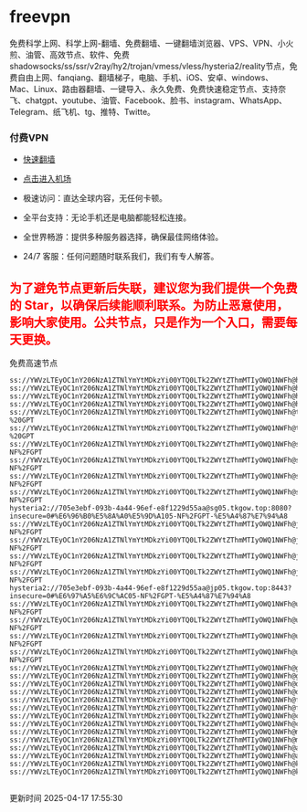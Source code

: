 # freevpn

免费科学上网、科学上网-翻墙、免费翻墙、一键翻墙浏览器、VPS、VPN、小火煎、油管、高效节点、软件、免费shadowsocks/ss/ssr/v2ray/hy2/trojan/vmess/vless/hysteria2/reality节点，免费自由上网、fanqiang、翻墙梯子，电脑、手机、iOS、安卓、windows、Mac、Linux、路由器翻墙、一键导入、永久免费、免费快速稳定节点、支持奈飞、chatgpt、youtube、油管、Facebook、脸书、instagram、WhatsApp、Telegram、纸飞机、tg、推特、Twitte。

### 付费VPN
* [快速翻墙](https://xgogo.sbs/#/register?code=wxADDy87) 

* [点击进入机场](https://xgogo.sbs/#/register?code=wxADDy87) 

* 极速访问：直达全球内容，无任何卡顿。

* 全平台支持：无论手机还是电脑都能轻松连接。

* 全世界畅游：提供多种服务器选择，确保最佳网络体验。

* 24/7 客服：任何问题随时联系我们，我们有专人解答。

## <font color="red">为了避免节点更新后失联，建议您为我们提供一个免费的 Star，以确保后续能顺利联系。为防止恶意使用，影响大家使用。公共节点，只是作为一个入口，需要每天更换。</font>

免费高速节点

```ss://YWVzLTEyOC1nY206NzA1ZTNlYmYtMDkzYi00YTQ0LTk2ZWYtZThmMTIyOWQ1NWFh@hk01.jgrtoioceaw.help:50384#%E9%A6%99%E6%B8%AF01
ss://YWVzLTEyOC1nY206NzA1ZTNlYmYtMDkzYi00YTQ0LTk2ZWYtZThmMTIyOWQ1NWFh@hk02.jigreliewolf.click:17889#%E9%A6%99%E6%B8%AF02
ss://YWVzLTEyOC1nY206NzA1ZTNlYmYtMDkzYi00YTQ0LTk2ZWYtZThmMTIyOWQ1NWFh@hk03.jigreliewolf.click:10838#%E9%A6%99%E6%B8%AF03
ss://YWVzLTEyOC1nY206NzA1ZTNlYmYtMDkzYi00YTQ0LTk2ZWYtZThmMTIyOWQ1NWFh@hk04.jgrtoioceaw.help:29956#%E9%A6%99%E6%B8%AF04
ss://YWVzLTEyOC1nY206NzA1ZTNlYmYtMDkzYi00YTQ0LTk2ZWYtZThmMTIyOWQ1NWFh@hk05.ijgelrkasd.click:41284#%E9%A6%99%E6%B8%AF05
ss://YWVzLTEyOC1nY206NzA1ZTNlYmYtMDkzYi00YTQ0LTk2ZWYtZThmMTIyOWQ1NWFh@tw01.jigreliewolf.click:30995#%E5%8F%B0%E6%B9%BE01%20-%20GPT
ss://YWVzLTEyOC1nY206NzA1ZTNlYmYtMDkzYi00YTQ0LTk2ZWYtZThmMTIyOWQ1NWFh@tw02.ijgelrkasd.click:22610#%E5%8F%B0%E6%B9%BE02%20-%20GPT
ss://YWVzLTEyOC1nY206NzA1ZTNlYmYtMDkzYi00YTQ0LTk2ZWYtZThmMTIyOWQ1NWFh@sg01.jgrtoioceaw.help:55559#%E6%96%B0%E5%8A%A0%E5%9D%A101%20-NF%2FGPT
ss://YWVzLTEyOC1nY206NzA1ZTNlYmYtMDkzYi00YTQ0LTk2ZWYtZThmMTIyOWQ1NWFh@sg02.jigreliewolf.click:40574#%E6%96%B0%E5%8A%A0%E5%9D%A102%20-NF%2FGPT
ss://YWVzLTEyOC1nY206NzA1ZTNlYmYtMDkzYi00YTQ0LTk2ZWYtZThmMTIyOWQ1NWFh@sg03.ijgelrkasd.click:23716#%E6%96%B0%E5%8A%A0%E5%9D%A103%20-NF%2FGPT
ss://YWVzLTEyOC1nY206NzA1ZTNlYmYtMDkzYi00YTQ0LTk2ZWYtZThmMTIyOWQ1NWFh@sg04.jgrtoioceaw.help:17971#%E6%96%B0%E5%8A%A0%E5%9D%A104%20-NF%2FGPT
hysteria2://705e3ebf-093b-4a44-96ef-e8f1229d55aa@sg05.tkgow.top:8080?insecure=0#%E6%96%B0%E5%8A%A0%E5%9D%A105-NF%2FGPT-%E5%A4%87%E7%94%A8
ss://YWVzLTEyOC1nY206NzA1ZTNlYmYtMDkzYi00YTQ0LTk2ZWYtZThmMTIyOWQ1NWFh@jp01.jgrtoioceaw.help:58645#%E6%97%A5%E6%9C%AC01%20-NF%2FGPT
ss://YWVzLTEyOC1nY206NzA1ZTNlYmYtMDkzYi00YTQ0LTk2ZWYtZThmMTIyOWQ1NWFh@jp02.jgrtoioceaw.help:47462#%E6%97%A5%E6%9C%AC02%20-NF%2FGPT
ss://YWVzLTEyOC1nY206NzA1ZTNlYmYtMDkzYi00YTQ0LTk2ZWYtZThmMTIyOWQ1NWFh@jp03.jigreliewolf.click:33414#%E6%97%A5%E6%9C%AC03%20-NF%2FGPT
ss://YWVzLTEyOC1nY206NzA1ZTNlYmYtMDkzYi00YTQ0LTk2ZWYtZThmMTIyOWQ1NWFh@jp04.ijgelrkasd.click:58223#%E6%97%A5%E6%9C%AC04%20-NF%2FGPT
hysteria2://705e3ebf-093b-4a44-96ef-e8f1229d55aa@jp05.tkgow.top:8443?insecure=0#%E6%97%A5%E6%9C%AC05-NF%2FGPT-%E5%A4%87%E7%94%A8
ss://YWVzLTEyOC1nY206NzA1ZTNlYmYtMDkzYi00YTQ0LTk2ZWYtZThmMTIyOWQ1NWFh@us01.jgrtoioceaw.help:48129#%E7%BE%8E%E5%9B%BD01%20-NF%2FGPT
ss://YWVzLTEyOC1nY206NzA1ZTNlYmYtMDkzYi00YTQ0LTk2ZWYtZThmMTIyOWQ1NWFh@us02.jgrtoioceaw.help:44907#%E7%BE%8E%E5%9B%BD02%20-NF%2FGPT
ss://YWVzLTEyOC1nY206NzA1ZTNlYmYtMDkzYi00YTQ0LTk2ZWYtZThmMTIyOWQ1NWFh@us03.jigreliewolf.click:43330#%E7%BE%8E%E5%9B%BD03%20-NF%2FGPT
ss://YWVzLTEyOC1nY206NzA1ZTNlYmYtMDkzYi00YTQ0LTk2ZWYtZThmMTIyOWQ1NWFh@us04.ijgelrkasd.click:44130#%E7%BE%8E%E5%9B%BD04%20-NF%2FGPT
ss://YWVzLTEyOC1nY206NzA1ZTNlYmYtMDkzYi00YTQ0LTk2ZWYtZThmMTIyOWQ1NWFh@gb01.jgrtoioceaw.help:27765#%E8%8B%B1%E5%9B%BD01
ss://YWVzLTEyOC1nY206NzA1ZTNlYmYtMDkzYi00YTQ0LTk2ZWYtZThmMTIyOWQ1NWFh@gb02.jigreliewolf.click:52762#%E8%8B%B1%E5%9B%BD02
ss://YWVzLTEyOC1nY206NzA1ZTNlYmYtMDkzYi00YTQ0LTk2ZWYtZThmMTIyOWQ1NWFh@de01.jgrtoioceaw.help:20635#%E5%BE%B7%E5%9B%BD01
ss://YWVzLTEyOC1nY206NzA1ZTNlYmYtMDkzYi00YTQ0LTk2ZWYtZThmMTIyOWQ1NWFh@de02.jigreliewolf.click:52770#%E5%BE%B7%E5%9B%BD02
ss://YWVzLTEyOC1nY206NzA1ZTNlYmYtMDkzYi00YTQ0LTk2ZWYtZThmMTIyOWQ1NWFh@fr01.ijgelrkasd.click:32568#%E6%B3%95%E5%9B%BD01
ss://YWVzLTEyOC1nY206NzA1ZTNlYmYtMDkzYi00YTQ0LTk2ZWYtZThmMTIyOWQ1NWFh@fr02.jigreliewolf.click:45265#%E6%B3%95%E5%9B%BD02
ss://YWVzLTEyOC1nY206NzA1ZTNlYmYtMDkzYi00YTQ0LTk2ZWYtZThmMTIyOWQ1NWFh@ca01.jigreliewolf.click:30461#%E5%8A%A0%E6%8B%BF%E5%A4%A701
ss://YWVzLTEyOC1nY206NzA1ZTNlYmYtMDkzYi00YTQ0LTk2ZWYtZThmMTIyOWQ1NWFh@ca02.ijgelrkasd.click:24053#%E5%8A%A0%E6%8B%BF%E5%A4%A702
ss://YWVzLTEyOC1nY206NzA1ZTNlYmYtMDkzYi00YTQ0LTk2ZWYtZThmMTIyOWQ1NWFh@my01.jigreliewolf.click:52408#%E9%A9%AC%E6%9D%A5%E8%A5%BF%E4%BA%9A01
ss://YWVzLTEyOC1nY206NzA1ZTNlYmYtMDkzYi00YTQ0LTk2ZWYtZThmMTIyOWQ1NWFh@my02.ijgelrkasd.click:25519#%E9%A9%AC%E6%9D%A5%E8%A5%BF%E4%BA%9A02
ss://YWVzLTEyOC1nY206NzA1ZTNlYmYtMDkzYi00YTQ0LTk2ZWYtZThmMTIyOWQ1NWFh@au01.jgrtoioceaw.help:13460#%E6%BE%B3%E5%A4%A7%E5%88%A9%E4%BA%9A01
ss://YWVzLTEyOC1nY206NzA1ZTNlYmYtMDkzYi00YTQ0LTk2ZWYtZThmMTIyOWQ1NWFh@au02.ijgelrkasd.click:46073#%E6%BE%B3%E5%A4%A7%E5%88%A9%E4%BA%9A02
ss://YWVzLTEyOC1nY206NzA1ZTNlYmYtMDkzYi00YTQ0LTk2ZWYtZThmMTIyOWQ1NWFh@ko01.jgrtoioceaw.help:46108#%E9%9F%A9%E5%9B%BD01
ss://YWVzLTEyOC1nY206NzA1ZTNlYmYtMDkzYi00YTQ0LTk2ZWYtZThmMTIyOWQ1NWFh@ko02.jigreliewolf.click:50181#%E9%9F%A9%E5%9B%BD02


```
更新时间 2025-04-17 17:55:30